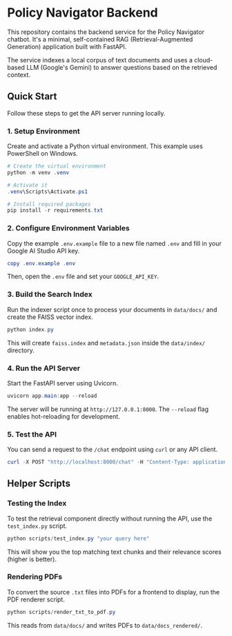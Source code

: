 # Policy Navigator Backend

This repository contains the backend service for the Policy Navigator chatbot. It's a minimal, self-contained RAG (Retrieval-Augmented Generation) application built with FastAPI.

The service indexes a local corpus of text documents and uses a cloud-based LLM (Google's Gemini) to answer questions based on the retrieved context.

## Quick Start

Follow these steps to get the API server running locally.

### 1. Setup Environment

Create and activate a Python virtual environment. This example uses PowerShell on Windows.

```powershell
# Create the virtual environment
python -m venv .venv

# Activate it
.venv\Scripts\Activate.ps1

# Install required packages
pip install -r requirements.txt
```

### 2. Configure Environment Variables

Copy the example `.env.example` file to a new file named `.env` and fill in your Google AI Studio API key.

```powershell
copy .env.example .env
```

Then, open the `.env` file and set your `GOOGLE_API_KEY`.

### 3. Build the Search Index

Run the indexer script once to process your documents in `data/docs/` and create the FAISS vector index.

```powershell
python index.py
```

This will create `faiss.index` and `metadata.json` inside the `data/index/` directory.

### 4. Run the API Server

Start the FastAPI server using Uvicorn.

```powershell
uvicorn app.main:app --reload
```

The server will be running at `http://127.0.0.1:8000`. The `--reload` flag enables hot-reloading for development.

### 5. Test the API

You can send a request to the `/chat` endpoint using `curl` or any API client.

```powershell
curl -X POST "http://localhost:8000/chat" -H "Content-Type: application/json" -d '{"query":"Who can approve discounts?","k":3}'
```

## Helper Scripts

### Testing the Index

To test the retrieval component directly without running the API, use the `test_index.py` script.

```powershell
python scripts/test_index.py "your query here"
```

This will show you the top matching text chunks and their relevance scores (higher is better).

### Rendering PDFs

To convert the source `.txt` files into PDFs for a frontend to display, run the PDF renderer script.

```powershell
python scripts/render_txt_to_pdf.py
```

This reads from `data/docs/` and writes PDFs to `data/docs_rendered/`.
